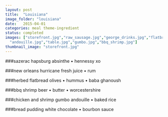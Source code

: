 ```yaml
---
layout: post
title:  "Louisiana"
image_folder: "louisiana"
date:   2015-04-01
categories: meal theme-ingredient
status: completed
images: ["storefront.jpg","raw_sausage.jpg","george_drinks.jpg","flatbread.jpg",
  "andouille.jpg","table.jpg","gumbo.jpg","bbq_shrimp.jpg"]
thumbnail_image: "storefront.jpg"
---
```


###sazerac
hapsburg absinthe &bull; hennessy xo

###new orleans hurricane
fresh juice &bull; rum

###herbed flatbread
olives &bull; hummus &bull; baba ghanoush

###bbq shrimp
beer &bull; butter &bull; worcestershire

###chicken and shrimp gumbo
andouille &bull; baked rice

###bread pudding
white chocolate &bull; bourbon sauce

